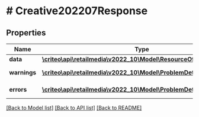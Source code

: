 # # Creative202207Response

## Properties

Name | Type | Description | Notes
------------ | ------------- | ------------- | -------------
**data** | [**\criteo\api\retailmedia\v2022_10\Model\ResourceOfCreative202207**](ResourceOfCreative202207.md) |  | [optional]
**warnings** | [**\criteo\api\retailmedia\v2022_10\Model\ProblemDetails[]**](ProblemDetails.md) |  | [optional] [readonly]
**errors** | [**\criteo\api\retailmedia\v2022_10\Model\ProblemDetails[]**](ProblemDetails.md) |  | [optional] [readonly]

[[Back to Model list]](../../README.md#models) [[Back to API list]](../../README.md#endpoints) [[Back to README]](../../README.md)
